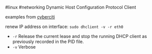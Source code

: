 #linux #networking 
Dynamic Host Configuration Protocol Client

examples from [cyberciti](https://www.cyberciti.biz/faq/howto-linux-renew-dhcp-client-ip-address/)

renew IP address on interface:   `sudo dhclient -v -r eth0`
- `-r`  Release  the current lease and stop the running DHCP client as previously recorded in the PID file.
- `-v`   Verbose